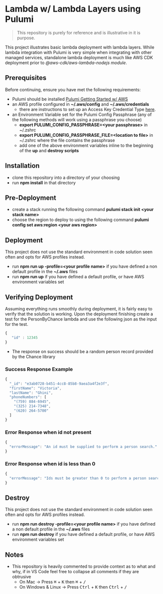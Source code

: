 # Lambda w/ Lambda Layers using Pulumi

> This repository is purely for reference and is illustrative in it is purpose.


This project illustrates basic lambda deployment with lambda layers. While lambda integration with Pulumi is very simple when
integrating with other managed services, standalone lambda deployment is much like AWS CDK deployment prior to _@aws-cdk/aws-lambda-nodejs module_.


## Prerequisites

Before continuing, ensure you have met the following requirements:

* Pulumi should be installed [Pulumi Getting Started w/ AWS](https://www.pulumi.com/docs/get-started/aws/begin/)
* an AWS profile configured in **~/.aws/config** and **~/.aws/credentials**
    * there are instructions to set up an Access Key Credential Type [here](https://cdkworkshop.com/15-prerequisites/200-account.html).
* an Environment Variable set for the Pulumi Config Passphrase (any of the following methods will work using a passphrase you choose)
    * **export PULUMI_CONFIG_PASSPHRASE=\<your passphrase\>** in ~/.zshrc
    * **export PULUMI_CONFIG_PASSPHRASE_FILE=\<location to file\>** in ~/.zshrc where the file contains the passphrase
    * add one of the above environment variables inline to the beginning of the **up** and **destroy scripts**  


## Installation

* clone this repository into a directory of your choosing
* run **npm install** in that directory

## Pre-Deployment

* create a stack running the following command **pulumi stack init \<your stack name\>**
* choose the region to deploy to using the following command **pulumi config set aws:region \<your aws region\>**

## Deployment

This project does not use the standard environment in code solution seen often and opts for AWS profiles instead.

* run **npm run up -profile=\<your profile name\>** if you have defined a non default profile in the **~/.aws** files
* run **npm run up** if you have defined a default profile, or have AWS environment variables set 

## Verifying Deployment

Assuming everything runs smoothly during  deployment, it is fairly easy to verify that the solution is working. Upon 
the deployment finishing create a test for the PersonByChance lambda and use the following json as the input for the test.

 ```Javascript
{
    "id" : 12345
}
```

* The response on success should be a random person record provided by the Chance library

### Success Response Example
```Javascript
{
  "_id": "e3ab0728-b451-4cc8-85b8-9aea3a4f2e3f",
  "firstName": "Victoria",
  "lastName": "Ghini",
  "phoneNumbers": [
    "(759) 884-6945",
    "(325) 214-7348",
    "(620) 264-5700"
  ]
}
```

### Error Response when id not present
```Javascript
{
  "errorMessage": "An id must be supplied to perform a person search."
}
```

### Error Response when id is less than 0
```Javascript
{
  "errorMessage": "Ids must be greater than 0 to perform a person search."
}
```

## Destroy

This project does not use the standard environment in code solution seen often and opts for AWS profiles instead.

* run **npm run destroy -profile=\<your profile name\>** if you have defined a non default profile in the **~/.aws** files
* run **npm run destroy** if you have defined a default profile, or have AWS environment variables set 

## Notes

* This repository is heavily commented to provide context as to what and why, if in VS Code feel free to collapse all comments if they are obtrusive
    * On Mac -> Press <kbd>&#8984;</kbd> + <kbd>K</kbd> then <kbd>&#8984;</kbd> + <kbd>/</kbd> 
    * On Windows & Linux -> Press <kbd>Ctrl</kbd> + <kbd>K</kbd> then <kbd>Ctrl</kbd> + <kbd>/</kbd> 
